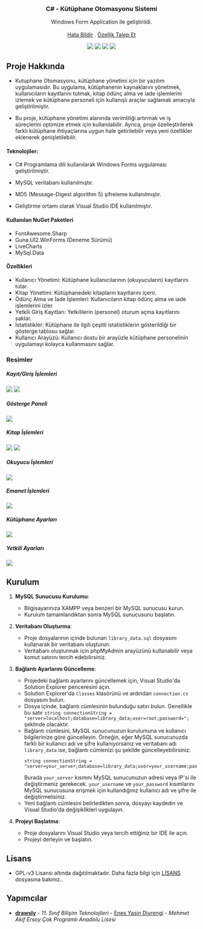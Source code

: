 <br/>
<p align="center">
  <h3 align="center">C# - Kütüphane Otomasyonu Sistemi</h3>

  <p align="center">
    Windows Form Application ile geliştirildi.
    <br/>
    <br/>
    <a href="https://github.com/drawsly/csharp-kutuphane-otomasyonu/issues">Hata Bildir</a>
    .
    <a href="https://github.com/drawsly/csharp-kutuphane-otomasyonu/issues">Özellik Talep Et</a>
  </p>
</p>

<p align="center">
  <img src="https://img.shields.io/github/contributors/drawsly/csharp-kutuphane-otomasyonu?color=dark-green">
  <img src="https://img.shields.io/github/forks/drawsly/csharp-kutuphane-otomasyonu?style=social">
  <img src="https://img.shields.io/github/issues/drawsly/csharp-kutuphane-otomasyonu">
  <img src="https://img.shields.io/github/license/drawsly/csharp-kutuphane-otomasyonu">
</p>

## Proje Hakkında
* Kutuphane Otomasyonu, kütüphane yönetimi için bir yazılım uygulamasıdır. Bu uygulama, kütüphanenin kaynaklarını yönetmek, kullanıcıların kayıtlarını tutmak, kitap ödünç alma ve iade işlemlerini izlemek ve kütüphane personeli için kullanışlı araçlar sağlamak amacıyla geliştirilmiştir.

* Bu proje, kütüphane yönetimi alanında verimliliği artırmak ve iş süreçlerini optimize etmek için kullanılabilir. Ayrıca, proje özelleştirilerek farklı kütüphane ihtiyaçlarına uygun hale getirilebilir veya yeni özellikler eklenerek genişletilebilir.

#### Teknolojiler:

* C# Programlama dili kullanılarak Windows Forms uygulaması geliştirilmiştir.

* MySQL veritabanı kullanılmıştır.

* MD5 (Message-Digest algorithm 5) şifreleme kullanılmıştır.

* Geliştirme ortamı olarak Visual Studio IDE kullanılmıştır.

#### Kullanılan NuGet Paketleri
* FontAwesome.Sharp
* Guna.UI2.WinForms (Deneme Sürümü)
* LiveCharts
* MySql.Data

#### Özellikleri
* Kullanıcı Yönetimi: Kütüphane kullanıcılarının (okuyucuların) kayıtlarını tutar.
* Kitap Yönetimi: Kütüphanedeki kitapların kayıtlarını içerir.
* Ödünç Alma ve İade İşlemleri: Kullanıcıların kitap ödünç alma ve iade işlemlerini izler.
* Yetkili Giriş Kayıtları: Yetkililerin (personel) oturum açma kayıtlarını saklar.
* İstatistikler: Kütüphane ile ilgili çeşitli istatistiklerin gösterildiği bir gösterge tablosu sağlar.
* Kullanıcı Arayüzü: Kullanıcı dostu bir arayüzle kütüphane personelinin uygulamayı kolayca kullanmasını sağlar.

### Resimler
##### Kayıt/Giriş İşlemleri
<img src="https://raw.githubusercontent.com/drawsl/csharp-kutuphane-otomasyonu/master/images/Kay%C4%B1t%20Ekran%C4%B1.png">

<img src="https://raw.githubusercontent.com/drawsl/csharp-kutuphane-otomasyonu/master/images/Giris%20Ekran%C4%B1.png">

##### Gösterge Paneli
<img src="https://raw.githubusercontent.com/drawsl/csharp-kutuphane-otomasyonu/master/images/Gosterge%20Paneli.png">

##### Kitap İşlemleri
<img src="https://raw.githubusercontent.com/drawsl/csharp-kutuphane-otomasyonu/master/images/Kitap%20Ekle.png">

<img src="https://raw.githubusercontent.com/drawsl/csharp-kutuphane-otomasyonu/master/images/Kitap%20Bilgi%20Girisi.png">

##### Okuyucu İşlemleri
<img src="https://raw.githubusercontent.com/drawsl/csharp-kutuphane-otomasyonu/master/images/Okuyucu%20Ekle.png">

##### Emanet İşlemleri
<img src="https://raw.githubusercontent.com/drawsl/csharp-kutuphane-otomasyonu/master/images/Emanet%20%C4%B0slemleri.png">

##### Kütüphane Ayarları
<img src="https://raw.githubusercontent.com/drawsl/csharp-kutuphane-otomasyonu/master/images/Kutuphane%20Ayarlari.png">

##### Yetkili Ayarları
<img src="https://raw.githubusercontent.com/drawsl/csharp-kutuphane-otomasyonu/master/images/Yetkili%20Ayarlari.png">

## Kurulum

1. **MySQL Sunucusu Kurulumu**:
   - Bilgisayarınıza XAMPP veya benzeri bir MySQL sunucusu kurun.
   - Kurulum tamamlandıktan sonra MySQL sunucusunu başlatın.

2. **Veritabanı Oluşturma**:
   - Proje dosyalarının içinde bulunan `library_data.sql` dosyasını kullanarak bir veritabanı oluşturun.
   - Veritabanı oluşturmak için phpMyAdmin arayüzünü kullanabilir veya komut satırını tercih edebilirsiniz.

1. **Bağlantı Ayarlarını Güncelleme**:
   - Projedeki bağlantı ayarlarını güncellemek için, Visual Studio'da Solution Explorer penceresini açın.
   - Solution Explorer'da `Classes` klasörünü ve ardından `connection.cs` dosyasını bulun.
   - Dosya içinde, bağlantı cümlesinin bulunduğu satırı bulun. Genellikle bu satır `string connectionString = "server=localhost;database=library_data;user=root;password=";` şeklinde olacaktır.
   - Bağlantı cümlesini, MySQL sunucunuzun kurulumuna ve kullanıcı bilgilerinize göre güncelleyin. Örneğin, eğer MySQL sunucunuzda farklı bir kullanıcı adı ve şifre kullanıyorsanız ve veritabanı adı `library_data` ise, bağlantı cümlenizi şu şekilde güncelleyebilirsiniz:
     ```
     string connectionString = "server=your_server;database=library_data;user=your_username;password=your_password;";
     ```
     Burada `your_server` kısmını MySQL sunucunuzun adresi veya IP'si ile değiştirmeniz gerekecek. `your_username` ve `your_password` kısımlarını MySQL sunucusuna erişmek için kullandığınız kullanıcı adı ve şifre ile değiştirmelisiniz.
   - Yeni bağlantı cümlesini belirledikten sonra, dosyayı kaydedin ve Visual Studio'da değişiklikleri uygulayın.

4. **Projeyi Başlatma**:
   - Proje dosyalarını Visual Studio veya tercih ettiğiniz bir IDE ile açın.
   - Projeyi derleyin ve başlatın.


## Lisans

* GPL-v3 Lisansı altında dağıtılmaktadır. Daha fazla bilgi için [LİSANS](https://github.com/drawsl/csharp-kutuphane-otomasyonu/blob/master/LICENSE) dosyasına bakınız..
## Yapımcılar

* **[drawsly](https://github.com/drawsly)** - *11. Sınıf Bilişim Teknolojileri* - [Enes Yasin Divrengi](https://enesyasin.com.tr) - *Mehmet Akif Ersoy Çok Programlı Anadolu Lisesi*

